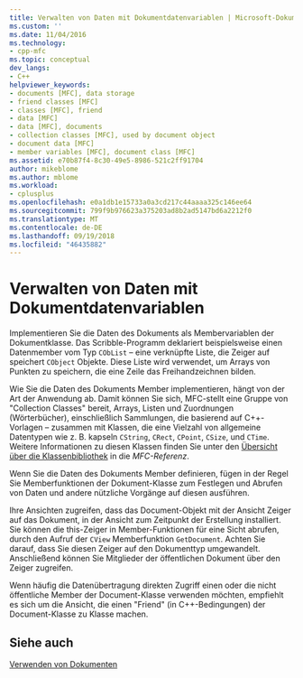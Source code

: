 ```yaml
---
title: Verwalten von Daten mit Dokumentdatenvariablen | Microsoft-Dokumentation
ms.custom: ''
ms.date: 11/04/2016
ms.technology:
- cpp-mfc
ms.topic: conceptual
dev_langs:
- C++
helpviewer_keywords:
- documents [MFC], data storage
- friend classes [MFC]
- classes [MFC], friend
- data [MFC]
- data [MFC], documents
- collection classes [MFC], used by document object
- document data [MFC]
- member variables [MFC], document class [MFC]
ms.assetid: e70b87f4-8c30-49e5-8986-521c2ff91704
author: mikeblome
ms.author: mblome
ms.workload:
- cplusplus
ms.openlocfilehash: e0a1db1e15733a0a3cd217c44aaaa325c146ee64
ms.sourcegitcommit: 799f9b976623a375203ad8b2ad5147bd6a2212f0
ms.translationtype: MT
ms.contentlocale: de-DE
ms.lasthandoff: 09/19/2018
ms.locfileid: "46435882"
---
```

# <a name="managing-data-with-document-data-variables"></a>Verwalten von Daten mit Dokumentdatenvariablen

Implementieren Sie die Daten des Dokuments als Membervariablen der Dokumentklasse. Das Scribble-Programm deklariert beispielsweise einen Datenmember vom Typ `CObList` – eine verknüpfte Liste, die Zeiger auf speichert `CObject` Objekte. Diese Liste wird verwendet, um Arrays von Punkten zu speichern, die eine Zeile das Freihandzeichnen bilden.

Wie Sie die Daten des Dokuments Member implementieren, hängt von der Art der Anwendung ab. Damit können Sie sich, MFC-stellt eine Gruppe von "Collection Classes" bereit, Arrays, Listen und Zuordnungen (Wörterbücher), einschließlich Sammlungen, die basierend auf C++-Vorlagen – zusammen mit Klassen, die eine Vielzahl von allgemeine Datentypen wie z. B. kapseln `CString`, `CRect`, `CPoint`, `CSize`, und `CTime`. Weitere Informationen zu diesen Klassen finden Sie unter den [Übersicht über die Klassenbibliothek](../mfc/class-library-overview.md) in die *MFC-Referenz*.

Wenn Sie die Daten des Dokuments Member definieren, fügen in der Regel Sie Memberfunktionen der Dokument-Klasse zum Festlegen und Abrufen von Daten und andere nützliche Vorgänge auf diesen ausführen.

Ihre Ansichten zugreifen, dass das Document-Objekt mit der Ansicht Zeiger auf das Dokument, in der Ansicht zum Zeitpunkt der Erstellung installiert. Sie können die this-Zeiger in Member-Funktionen für eine Sicht abrufen, durch den Aufruf der `CView` Memberfunktion `GetDocument`. Achten Sie darauf, dass Sie diesen Zeiger auf den Dokumenttyp umgewandelt. Anschließend können Sie Mitglieder der öffentlichen Dokument über den Zeiger zugreifen.

Wenn häufig die Datenübertragung direkten Zugriff einen oder die nicht öffentliche Member der Document-Klasse verwenden möchten, empfiehlt es sich um die Ansicht, die einen "Friend" (in C++-Bedingungen) der Document-Klasse zu Klasse machen.

## <a name="see-also"></a>Siehe auch

[Verwenden von Dokumenten](../mfc/using-documents.md)

